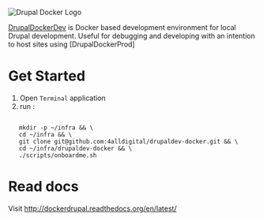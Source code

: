 ![Drupal Docker Logo](https://raw.githubusercontent.com/4alldigital/drupaldev-docker/master/docs/images/drupal-docker-logo-monochrome.png)

[DrupalDockerDev](http://www.4alldigital.io/drupaldocker) is Docker based development environment for local Drupal development. Useful for debugging and developing with an intention to host sites using [DrupalDockerProd]

# Get Started

  1. Open `Terminal` application
  2. run :

  ```

     mkdir -p ~/infra && \
     cd ~/infra && \
     git clone git@github.com:4alldigital/drupaldev-docker.git && \
     cd ~/infra/drupaldev-docker && \
     ./scripts/onboardme.sh

  ```


# Read docs

Visit http://dockerdrupal.readthedocs.org/en/latest/
